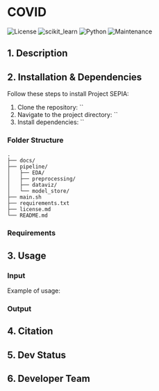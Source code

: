 
# COVID

![License](https://img.shields.io/badge/License-MIT-yellow.svg)
![scikit_learn](https://img.shields.io/badge/scikit_learn-F7931E.svg?style=flat&logo=scikit-learn&logoColor=white)
![Python](https://img.shields.io/badge/Python-FFD43B.svg?style=flat&logo=python&logoColor=blue)
![Maintenance](https://img.shields.io/badge/Maintained%3F-yes-green.svg)

## 1. Description


## 2. Installation & Dependencies

Follow these steps to install Project SEPIA:

1. Clone the repository: ``
2. Navigate to the project directory: ``
3. Install dependencies: ``

### Folder Structure

```
.
├── docs/
├── pipeline/
│   ├── EDA/
│   ├── preprocessing/
│   ├── dataviz/
│   └── model_store/
├── main.sh
├── requirements.txt
├── license.md
└── README.md
```

### Requirements


## 3. Usage


### Input

Example of usage:


### Output

## 4. Citation


## 5. Dev Status

## 6. Developer Team
